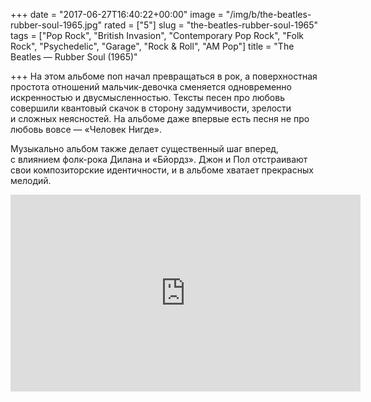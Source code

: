 +++
date = "2017-06-27T16:40:22+00:00"
image = "/img/b/the-beatles-rubber-soul-1965.jpg"
rated = ["5"]
slug = "the-beatles-rubber-soul-1965"
tags = ["Pop Rock", "British Invasion", "Contemporary Pop Rock", "Folk Rock", "Psychedelic", "Garage", "Rock & Roll", "AM Pop"]
title = "The Beatles — Rubber Soul (1965)"

+++
На&nbsp;этом альбоме поп начал превращаться в&nbsp;рок, а&nbsp;поверхностная простота отношений мальчик-девочка сменяется одновременно искренностью и&nbsp;двусмысленностью. Тексты песен про любовь совершили квантовый скачок в&nbsp;сторону задумчивости, зрелости и&nbsp;сложных неясностей. На&nbsp;альбоме даже впервые есть песня не&nbsp;про любовь вовсе&nbsp;&mdash; &laquo;Человек Нигде&raquo;.

Музыкально альбом также делает существенный шаг вперед, с&nbsp;влиянием фолк-рока Дилана и&nbsp;&laquo;Бйордз&raquo;. Джон и&nbsp;Пол отстраивают свои композиторские идентичности, и&nbsp;в&nbsp;альбоме хватает прекрасных мелодий.

<iframe width="560" height="315" src="https://www.youtube.com/embed/Mi5ODY-vIzI" frameborder="0" allowfullscreen></iframe>